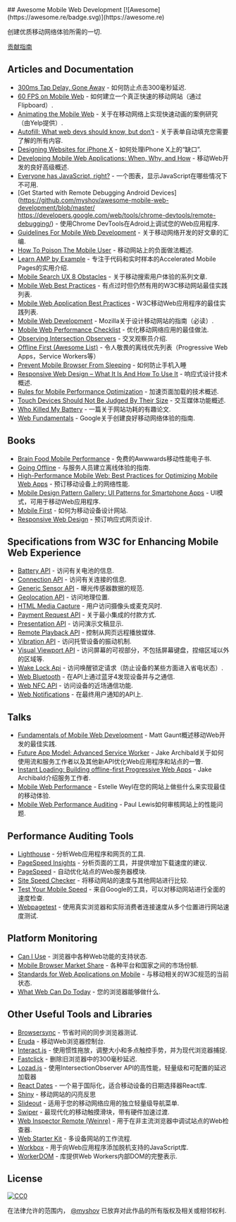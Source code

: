 <div class="github-widget" data-repo="myshov/awesome-mobile-web-development"></div>
## Awesome Mobile Web Development [![Awesome](https://awesome.re/badge.svg)](https://awesome.re)

创建优质移动网络体验所需的一切.

<a href="https://github.com/myshov/awesome-mobile-web-development/blob/master/CONTRIBUTING.md">贡献指南</a>





## Articles and Documentation

- [300ms Tap Delay, Gone Away](https://developers.google.com/web/updates/2013/12/300ms-tap-delay-gone-away) - 如何防止点击300毫秒延迟.
- [60 FPS on Mobile Web](http://engineering.flipboard.com/2015/02/mobile-web) - 如何建立一个真正快速的移动网站（通过Flipboard）.
- [Animating the Mobile Web](https://engineeringblog.yelp.com/2015/01/animating-the-mobile-web.html) - 关于在移动网络上实现快速动画的案例研究（由Yelp提供）.
- [Autofill: What web devs should know, but don’t](https://cloudfour.com/thinks/autofill-what-web-devs-should-know-but-dont/) - 关于表单自动填充您需要了解的所有内容.
- [Designing Websites for iPhone X](https://webkit.org/blog/7929/designing-websites-for-iphone-x/) - 如何处理iPhone X上的“缺口”.
- [Developing Mobile Web Applications: When, Why, and How](https://www.toptal.com/android/developing-mobile-web-apps-when-why-and-how) - 移动Web开发的良好高级概述.
- [Everyone has JavaScript, right?](https://kryogenix.org/code/browser/everyonehasjs.html) - 一个图表，显示JavaScript在哪些情况下不可用.
- [Get Started with Remote Debugging Android Devices](https://github.com/myshov/awesome-mobile-web-development/blob/master/ https://developers.google.com/web/tools/chrome-devtools/remote-debugging/) - 使用Chrome DevTools在Adroid上调试您的Web应用程序.
- [Guidelines For Mobile Web Development](https://www.smashingmagazine.com/guidelines-for-mobile-web-development/) - 关于移动网络开发的好文章的汇编.
- [How To Poison The Mobile User](https://www.smashingmagazine.com/2016/10/how-to-poison-the-mobile-user/) - 移动网站上的负面做法概述.
- [Learn AMP by Example](https://ampbyexample.com) - 专注于代码和实时样本的Accelerated Mobile Pages的实用介绍.
- [Mobile Search UX 8 Obstacles](https://blog.algolia.com/mobile-search-ux-8-obstacles/) - 关于移动搜索用户体验的系列文章.
- [Mobile Web Best Practices](https://www.w3.org/TR/mobile-bp/) - 有点过时但仍然有用的W3C移动网站最佳实践列表.
- [Mobile Web Application Best Practices](https://www.w3.org/TR/mwabp/) -  W3C移动Web应用程序的最佳实践列表.
- [Mobile Web Development](https://developer.mozilla.org/en-US/docs/Web/Guide/Mobile) -  Mozilla关于设计移动网站的指南（必读）.
- [Mobile Web Performance Checklist](https://www.oreilly.com/ideas/mobile-web-performance-checklist) - 优化移动网络应用的最佳做法.
- [Observing Intersection Observers](https://davidwalsh.name/intersection-observers) - 交叉观察员介绍.
- [Offline First (Awesome List)](https://github.com/pazguille/offline-first) - 令人敬畏的离线优先列表（Progressive Web Apps，Service Workers等）
- [Prevent Mobile Browser From Sleeping](https://davidwalsh.name/wake-lock-shim) - 如何防止手机入睡
- [Responsive Web Design – What It Is And How To Use It](https://www.smashingmagazine.com/2011/01/guidelines-for-responsive-web-design/) - 响应式设计技术概述.
- [Rules for Mobile Performance Optimization](https://queue.acm.org/detail.cfm?id=2510122) - 加速页面加载的技术概述.
- [Touch Devices Should Not Be Judged By Their Size](https://css-tricks.com/touch-devices-not-judged-size/) - 交互媒体功能概述.
- [Who Killed My Battery](https://mobisocial.stanford.edu/papers/boneh-www2012.pdf) - 一篇关于网站功耗的有趣论文.
- [Web Fundamentals](https://developers.google.com/web/fundamentals/) -  Google关于创建良好移动网络体验的指南.


## Books

- [Brain Food Mobile Performance](http://www.awwwards.org/brainfood-mobile-performance-vol3.pdf) - 免费的Awwwards移动性能电子书.
- [Going Offline](https://abookapart.com/products/going-offline) - 与服务人员建立离线体验的指南.
- [High-Performance Mobile Web: Best Practices for Optimizing Mobile Web Apps](https://www.amazon.com/High-Performance-Mobile-Web-Optimizing/dp/1491912553) - 预订移动设备上的网络性能.
- [Mobile Design Pattern Gallery: UI Patterns for Smartphone Apps](https://www.amazon.com/Mobile-Design-Pattern-Gallery-Smartphone/dp/1449363636) -  UI模式，可用于移动Web应用程序.
- [Mobile First](https://abookapart.com/products/mobile-first) - 如何为移动设备设计网站.
- [Responsive Web Design](https://abookapart.com/products/responsive-web-design) - 预订响应式网页设计.


## Specifications from W3C for Enhancing Mobile Web Experience

- [Battery API](https://www.w3.org/TR/battery-status/) - 访问有关电池的信息.
- [Connection API](http://wicg.github.io/netinfo/) - 访问有关连接的信息.
- [Generic Sensor API](https://www.w3.org/TR/generic-sensor/) - 曝光传感器数据的规范.
- [Geolocation API](https://www.w3.org/TR/geolocation-API/) - 访问地理位置.
- [HTML Media Capture](https://www.w3.org/TR/html-media-capture/) - 用户访问摄像头或麦克风时.
- [Payment Request API](https://www.w3.org/TR/payment-request/) - 关于最小集成的付款方式.
- [Presentation API](https://www.w3.org/TR/presentation-api/) - 访问演示文稿显示.
- [Remote Playback API](https://www.w3.org/TR/remote-playback/) - 控制从网页远程播放媒体.
- [Vibration API](https://www.w3.org/TR/vibration/) - 访问托管设备的振动机制.
- [Visual Viewport API](https://wicg.github.io/visual-viewport/) - 访问屏幕的可视部分，不包括屏幕键盘，捏缩区域以外的区域等.
- [Wake Lock Api](https://www.w3.org/TR/wake-lock/) - 访问唤醒锁定请求（防止设备的某些方面进入省电状态）.
- [Web Bluetooth](https://webbluetoothcg.github.io/web-bluetooth/) - 在API上通过蓝牙4发现设备并与之通信.
- [Web NFC API](https://w3c.github.io/web-nfc/) - 访问设备的近场通信功能.
- [Web Notifications](https://www.w3.org/TR/notifications/) - 在最终用户通知的API上.


## Talks

- [Fundamentals of Mobile Web Development](https://www.youtube.com/watch?v=z6dg_V22wV0) -  Matt Gaunt概述移动Web开发的最佳实践.
- [Future App Model: Advanced Service Worker](https://www.youtube.com/watch?v=J2dOTKBoTL4) -  Jake Archibald关于如何使用流和服务工作者以及其他新API优化Web应用程序和站点的一瞥.
- [Instant Loading: Building offline-first Progressive Web Apps](https://www.youtube.com/watch?v=cmGr0RszHc8) -  Jake Archibald介绍服务工作者.
- [Mobile Web Performance](https://www.youtube.com/watch?v=_y5IzI_tpTw) -  Estelle Weyl在您的网站上做些什么来实现最佳的移动体验.
- [Mobile Web Performance Auditing](https://www.youtube.com/watch?v=WrA85a4ZIaM) -  Paul Lewis如何审核网站上的性能问题.


## Performance Auditing Tools

- [Lighthouse](https://github.com/GoogleChrome/lighthouse) - 分析Web应用程序和网页的工具.
- [PageSpeed Insights](https://developers.google.com/speed/pagespeed/insights) - 分析页面的工具，并提供增加下载速度的建议.
- [PageSpeed](https://www.modpagespeed.com) - 自动优化站点的Web服务器模块.
- [Site Speed Checker](https://www.thinkwithgoogle.com/feature/mobile) - 将移动网站的速度与其他网站进行比较.
- [Test Your Mobile Speed](https://testmysite.withgoogle.com/intl/en-gb) - 来自Google的工具，可以对移动网站进行全面的速度检查.
- [Webpagetest](https://webpagetest.org) - 使用真实浏览器和实际消费者连接速度从多个位置进行网站速度测试.


## Platform Monitoring

- [Can I Use](https://caniuse.com) - 浏览器中各种Web功能的支持状态.
- [Mobile Browser Market Share](http://gs.statcounter.com/browser-market-share/mobile) - 各种平台和国家之间的市场份额.
- [Standards for Web Applications on Mobile](https://www.w3.org/Mobile/mobile-web-app-state) - 与移动相关的W3C规范的当前状态.
- [What Web Can Do Today](https://whatwebcando.today) - 您的浏览器能够做什么.


## Other Useful Tools and Libraries

- [Browsersync](https://browsersync.io) - 节省时间的同步浏览器测试.
- [Eruda](https://github.com/liriliri/eruda) - 移动Web浏览器控制台.
- [Interact.js](https://github.com/taye/interact.js) - 使用惯性拖放，调整大小和多点触控手势，并为现代浏览器捕捉.
- [Fastclick](https://github.com/ftlabs/fastclick) - 删除旧浏览器中的300毫秒延迟.
- [Lozad.js](https://github.com/ApoorvSaxena/lozad.js) - 使用IntersectionObserver API的高性能，轻量级和可配置的延迟加载器
- [React Dates](https://github.com/airbnb/react-dates) - 一个易于国际化，适合移动设备的日期选择器React库.
- [Shiny](https://github.com/rikschennink/shiny) - 移动网站的闪亮反思
- [Slideout](https://github.com/Mango/slideout) - 适用于您的移动网络应用的独立轻量级导航菜单.
- [Swiper](https://github.com/nolimits4web/swiper) - 最现代化的移动触摸滑块，带有硬件加速过渡.
- [Web Inspector Remote (Weinre)](https://www.npmjs.com/package/weinre) - 用于在非主流浏览器中调试站点的Web检查器.
- [Web Starter Kit](https://github.com/google/web-starter-kit) - 多设备网站的工作流程.
- [Workbox](https://developers.google.com/web/tools/workbox/) - 用于向Web应用程序添加脱机支持的JavaScript库.
- [WorkerDOM](https://amphtml.wordpress.com/2018/08/21/workerdom/) - 库提供Web Workers内部DOM的完整表示.

## License

[![CC0](http://mirrors.creativecommons.org/presskit/buttons/88x31/svg/cc-zero.svg)](https://creativecommons.org/publicdomain/zero/1.0/)

在法律允许的范围内， [@myshov](https://github.com/myshov) 已放弃对此作品的所有版权及相关或相邻权利.
